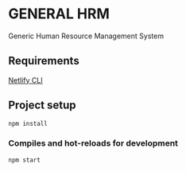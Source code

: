 # GENERAL HRM
Generic Human Resource Management System

## Requirements

[Netlify CLI](https://docs.netlify.com/cli/get-started)


## Project setup
```
npm install
```

### Compiles and hot-reloads for development
```
npm start
